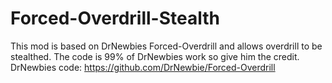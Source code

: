 # Forced-Overdrill-Stealth
This mod is based on DrNewbies Forced-Overdrill and allows overdrill to be stealthed. The code is 99% of DrNewbies work so give him the credit. DrNewbies code: https://github.com/DrNewbie/Forced-Overdrill
